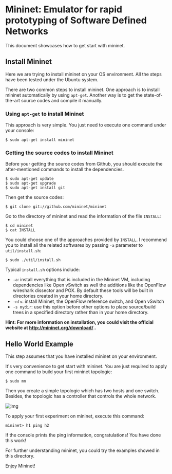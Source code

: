 # Mininet: Emulator for rapid prototyping of Software Defined Networks

This document showcases how to get start with mininet.

## Install Mininet

Here we are trying to install mininet on your OS environment. All the steps have been tested under the Ubuntu system.

There are two common steps to install mininet. One approach is to install mininet automatically by using `apt-get`. Another way is to get the state-of-the-art source codes and compile it manually.

### Using `apt-get` to install Mininet 

This approach is very simple. You just need to execute one command under your console:

```
$ sudo apt-get install mininet
```

### Getting the source codes to install Mininet

Before your getting the source codes from Github, you should execute the after-mentioned commands to install the dependencies.

```
$ sudo apt-get update
$ sudo apt-get upgrade
$ sudo apt-get install git
```

Then get the source codes:

```
$ git clone git://github.com/mininet/mininet
```

Go to the directory of mininet and read the information of the file `INSTALL`:

```
$ cd mininet
$ cat INSTALL
```

You could choose one of the approaches provided by `INSTALL`. I recommend you to install all the related softwares by passing `-a` parameter to `util/install.sh`:

```
$ sudo ./util/install.sh
```

Typical `install.sh` options include:

- `-a`: install everything that is included in the Mininet VM, including dependencies like Open vSwitch as well the additions like the OpenFlow wireshark dissector and POX. By default these tools will be built in directories created in your home directory.
- `-nfv`: install Mininet, the OpenFlow reference switch, and Open vSwitch 
- `-s mydir`: use this option before other options to place source/build trees in a specified directory rather than in your home directory.

**Hint: For more information on installation, you could visit the official website at http://mininet.org/download/ .**

## Hello World Example

This step assumes that you have installed mininet on your environment. 

It's very convenience to get start with mininet. You are just required to apply one command to build your first mininet topologic:

```
$ sudo mn
```

Then you create a simple topologic which has two hosts and one switch. Besides, the topologic has a controller that controls the whole network. 

![img](http://mininet.org/images/frontpage_diagram.png)

To apply your first experiment on mininet, execute this command:

```
mininet> h1 ping h2
```

If the console prints the ping information, congratulations! You have done this work!

For further understanding mininet, you could try the examples showed in this directory. 

Enjoy Mininet!